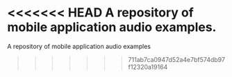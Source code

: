 <<<<<<< HEAD
A repository of mobile application audio examples.
=======
A repository of mobile application audio examples
>>>>>>> 711ab7ca0947d52a4e7bf574db97f12320a19164
